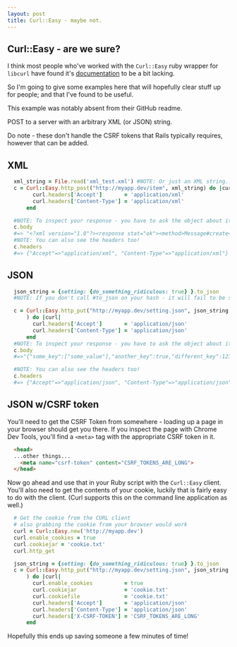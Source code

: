 ```yaml
---
layout: post
title: Curl::Easy - maybe not.
---
```

## Curl::Easy - are we sure?

I think most people who've worked with the `Curl::Easy` ruby wrapper for `libcurl` have found it's [documentation](https://github.com/taf2/curb) to be a bit lacking.

So I'm going to give some examples here that will hopefully clear stuff up for people; and that I've found to be useful.

This example was notably absent from their GitHub readme.

POST to a server with an arbitrary XML (or JSON) string.

Do note - these don't handle the CSRF tokens that Rails typically requires, however that can be added.

## XML
~~~ ruby
  xml_string = File.read('xml_test.xml') #NOTE: Or just an XML string....
  c = Curl::Easy.http_post("http://myapp.dev/item", xml_string) do |curl|
        curl.headers['Accept']       = 'application/xml'
        curl.headers['Content-Type'] = 'application/xml'
      end

  #NOTE: To inspect your response - you have to ask the object about it...
  c.body
  #=> "<?xml version="1.0"?><response stat="ok"><method>Message#create</method></response>"
  #NOTE: You can also see the headers too!
  c.headers
  #=> {"Accept"=>"application/xml", "Content-Type"=>"application/xml"}
~~~

## JSON
~~~ ruby
  json_string = {setting: {do_something_ridiculous: true} }.to_json
  #NOTE: If you don't call #to_json on your hash - it will fail to be serialized properly

  c = Curl::Easy.http_put("http://myapp.dev/setting.json", json_string
      ) do |curl|
        curl.headers['Accept']       = 'application/json'
        curl.headers['Content-Type'] = 'application/json'
      end
  #NOTE: To inspect your response - you have to ask the object about it...    
  c.body
  #=>"{"some_key":["some_value"],"another_key":true,"different_key":1234567}"

  #NOTE: You can also see the headers too!
  c.headers
  #=> {"Accept"=>"application/json", "Content-Type"=>"application/json"}
~~~

## JSON w/CSRF token
You'll need to get the CSRF Token from somewhere - loading up a page in your browser should get you there.
If you inspect the page with Chrome Dev Tools, you'll find a `<meta>` tag with the appropriate CSRF token in it.

~~~ html
  <head>
  ...other things...
    <meta name="csrf-token" content="CSRF_TOKENS_ARE_LONG">
  </head>
~~~

Now go ahead and use that in your Ruby script with the `Curl::Easy` client. You'll also need to get the contents of your cookie, luckily that is fairly easy to do with the client. (Curl supports this on the command line application as well.)

~~~ ruby
  # Get the cookie from the CURL client
  # also grabbing the cookie from your browser would work
  curl = Curl::Easy.new('http://myapp.dev')
  curl.enable_cookies = true
  curl.cookiejar = 'cookie.txt'
  curl.http_get

  json_string = {setting: {do_something_ridiculous: true} }.to_json
  c = Curl::Easy.http_put("http://myapp.dev/setting.json", json_string
      ) do |curl|
        curl.enable_cookies          = true
        curl.cookiejar               = 'cookie.txt'
        curl.cookiefile              = 'cookie.txt'
        curl.headers['Accept']       = 'application/json'
        curl.headers['Content-Type'] = 'application/json'
        curl.headers['X-CSRF-TOKEN'] = 'CSRF_TOKENS_ARE_LONG'
      end
~~~

Hopefully this ends up saving someone a few minutes of time!
